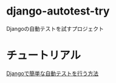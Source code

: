 # django-autotest-try
Djangoの自動テストを試すプロジェクト

# チュートリアル
[Djangoで簡単な自動テストを行う方法](https://qlitre-weblog.com/how-to-auto-test-django-application)
